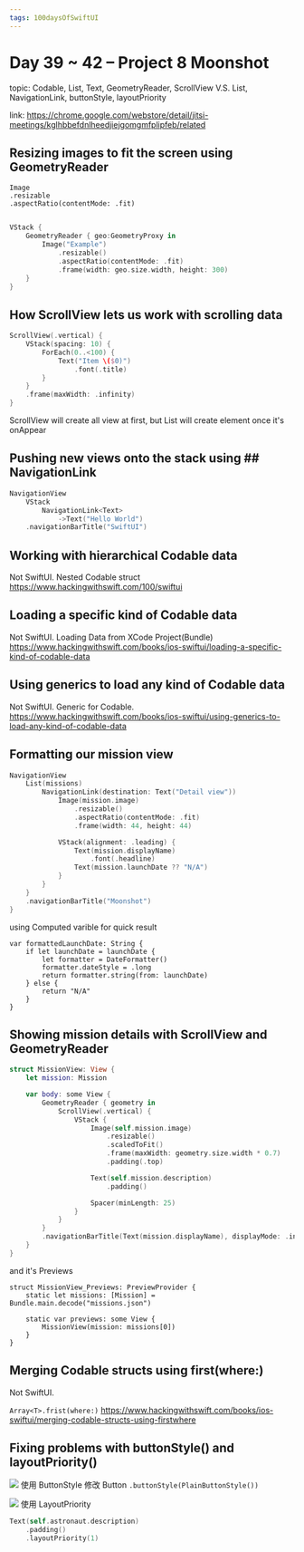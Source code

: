 ```yaml
---
tags: 100daysOfSwiftUI
---
```

#  Day 39 ~ 42 – Project 8 Moonshot


topic: Codable, List, Text, GeometryReader, ScrollView V.S. List, NavigationLink, buttonStyle, layoutPriority

link: https://chrome.google.com/webstore/detail/jitsi-meetings/kglhbbefdnlheedjiejgomgmfplipfeb/related



## Resizing images to fit the screen using GeometryReader
```
Image
.resizable
.aspectRatio(contentMode: .fit)
```
```swift

VStack {
    GeometryReader { geo:GeometryProxy in
        Image("Example")
            .resizable()
            .aspectRatio(contentMode: .fit)
            .frame(width: geo.size.width, height: 300)
    }
}
```
## How ScrollView lets us work with scrolling data

```swift
ScrollView(.vertical) {
    VStack(spacing: 10) {
        ForEach(0..<100) {
            Text("Item \($0)")
                .font(.title)
        }
    }
    .frame(maxWidth: .infinity)
}
```

ScrollView will create all view at first, but List will create element once it's onAppear

## Pushing new views onto the stack using ## NavigationLink

```swift
NavigationView
    VStack
        NavigationLink<Text>
            ->Text("Hello World")
    .navigationBarTitle("SwiftUI")
```

## Working with hierarchical Codable data

Not SwiftUI. Nested Codable struct https://www.hackingwithswift.com/100/swiftui
## Loading a specific kind of Codable data
Not SwiftUI. Loading Data from XCode Project(Bundle)
https://www.hackingwithswift.com/books/ios-swiftui/loading-a-specific-kind-of-codable-data
## Using generics to load any kind of Codable data
Not SwiftUI. Generic for Codable.
https://www.hackingwithswift.com/books/ios-swiftui/using-generics-to-load-any-kind-of-codable-data

## Formatting our mission view
```swift
NavigationView 
    List(missions) 
        NavigationLink(destination: Text("Detail view")) 
            Image(mission.image)
                .resizable()
                .aspectRatio(contentMode: .fit)
                .frame(width: 44, height: 44)

            VStack(alignment: .leading) {
                Text(mission.displayName)
                    .font(.headline)
                Text(mission.launchDate ?? "N/A")
            }
        }
    }
    .navigationBarTitle("Moonshot")
}
```
using Computed varible for quick result
```
var formattedLaunchDate: String {
    if let launchDate = launchDate {
        let formatter = DateFormatter()
        formatter.dateStyle = .long
        return formatter.string(from: launchDate)
    } else {
        return "N/A"
    }
}
```
## Showing mission details with ScrollView and GeometryReader

```swift
struct MissionView: View {
    let mission: Mission

    var body: some View {
        GeometryReader { geometry in
            ScrollView(.vertical) {
                VStack {
                    Image(self.mission.image)
                        .resizable()
                        .scaledToFit()
                        .frame(maxWidth: geometry.size.width * 0.7)
                        .padding(.top)

                    Text(self.mission.description)
                        .padding()

                    Spacer(minLength: 25)
                }
            }
        }
        .navigationBarTitle(Text(mission.displayName), displayMode: .inline)
    }
}
```

and it's Previews
```swi
struct MissionView_Previews: PreviewProvider {
    static let missions: [Mission] = Bundle.main.decode("missions.json")

    static var previews: some View {
        MissionView(mission: missions[0])
    }
}
```
## Merging Codable structs using first(where:)


Not SwiftUI. 

`Array<T>.frist(where:)` 
https://www.hackingwithswift.com/books/ios-swiftui/merging-codable-structs-using-firstwhere


## Fixing problems with buttonStyle() and layoutPriority()

![](https://i.imgur.com/PpEt40R.png)
使用 ButtonStyle 修改 Button
`.buttonStyle(PlainButtonStyle())`

![](https://i.imgur.com/N2T4nJo.png)
使用 LayoutPriority

```swift
Text(self.astronaut.description)
    .padding()
    .layoutPriority(1)
```
